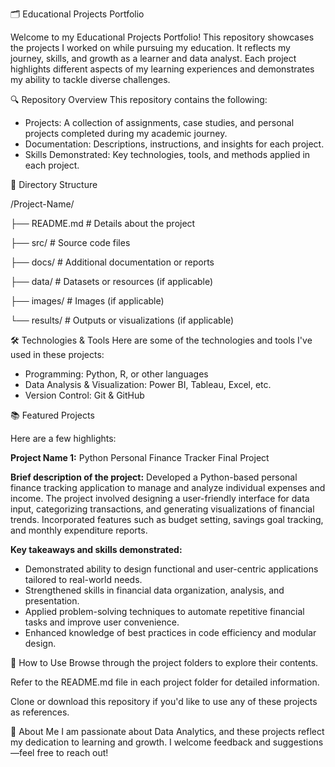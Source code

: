 🗂️ Educational Projects Portfolio

Welcome to my Educational Projects Portfolio! This repository showcases the projects I worked on while pursuing my education. It reflects my journey, skills, and growth as a learner and data analyst. Each project highlights different aspects of my learning experiences and demonstrates my ability to tackle diverse challenges.

🔍 Repository Overview
This repository contains the following:

* Projects: A collection of assignments, case studies, and personal projects completed during my academic journey.
* Documentation: Descriptions, instructions, and insights for each project.
* Skills Demonstrated: Key technologies, tools, and methods applied in each project.

📁 Directory Structure


/Project-Name/
  
  ├── README.md    # Details about the project

  ├── src/         # Source code files
  
  ├── docs/        # Additional documentation or reports
  
  ├── data/        # Datasets or resources (if applicable)
  
  ├── images/      # Images (if applicable)
  
  └── results/     # Outputs or visualizations (if applicable)

🛠️ Technologies & Tools
Here are some of the technologies and tools I've used in these projects:
* Programming: Python, R, or other languages
* Data Analysis & Visualization: Power BI, Tableau, Excel, etc.
* Version Control: Git & GitHub

📚 Featured Projects

Here are a few highlights:

**Project Name 1:** Python Personal Finance Tracker Final Project

**Brief description of the project:** 
Developed a Python-based personal finance tracking application to manage and analyze individual expenses and income. The project involved designing a user-friendly interface for data input, categorizing transactions, and generating visualizations of financial trends. Incorporated features such as budget setting, savings goal tracking, and monthly expenditure reports.

**Key takeaways and skills demonstrated:**
* Demonstrated ability to design functional and user-centric applications tailored to real-world needs.
* Strengthened skills in financial data organization, analysis, and presentation.
* Applied problem-solving techniques to automate repetitive financial tasks and improve user convenience.
* Enhanced knowledge of best practices in code efficiency and modular design.


🤝 How to Use
Browse through the project folders to explore their contents.

Refer to the README.md file in each project folder for detailed information.

Clone or download this repository if you'd like to use any of these projects as references.

🚀 About Me
I am passionate about Data Analytics, and these projects reflect my dedication to learning and growth. I welcome feedback and suggestions—feel free to reach out!

